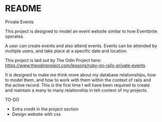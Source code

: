 # README

Private Events

This project is designed to model an event website similar to how Eventbrite operates.

A user can create events and also attend events. Events can be attended by multiple users, and take place at a specific date and location.

This project is laid out by The Odin Project here: https://www.theodinproject.com/lessons/ruby-on-rails-private-events

It is designed to make me think more about my database relationships, how to model them, and how to work with them within the context of rails and the active record. This is the first time I will have been required to create and maintain a many to many relationship in teh context of my projects.

TO-DO
- Extra credit in the project section
- Design website with css
